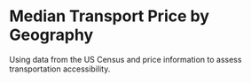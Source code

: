 # Median Transport Price by Geography
Using data from the US Census and price information to assess transportation accessibility. 
